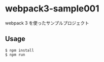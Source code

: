 webpack3-sample001
=========

webpack 3 を使ったサンプルプロジェクト

Usage
--------

```
$ npm install
$ npm run
```
